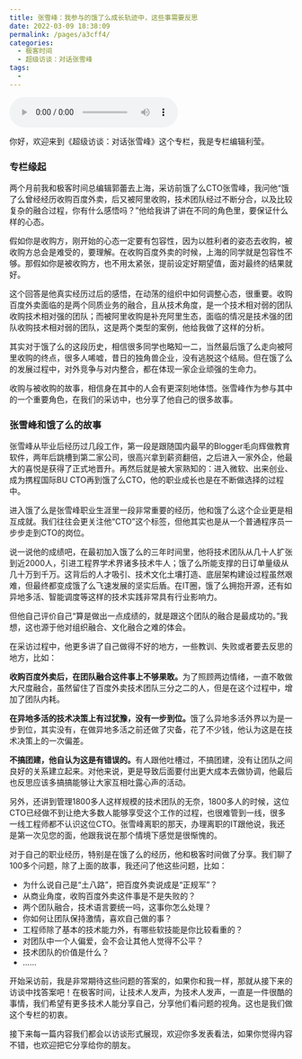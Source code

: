 ```yaml
---
title: 张雪峰：我参与的饿了么成长轨迹中，这些事需要反思
date: 2022-03-09 18:38:09
permalink: /pages/a3cff4/
categories:
  - 极客时间
  - 超级访谈：对话张雪峰
tags:
  - 
---
```

<audio title="篇首语.张雪峰：我参与的饿了么成长轨迹中，这些事需要反思" src="https://static001.geekbang.org/resource/audio/2a/b7/2ae67bb0d545771550a9e62f946749b7.mp3" controls="controls"></audio> 
<p>你好，欢迎来到《超级访谈：对话张雪峰》这个专栏，我是专栏编辑利莹。</p><h3>专栏缘起</h3><p>两个月前我和极客时间总编辑郭蕾去上海，采访前饿了么CTO张雪峰，我问他“饿了么曾经经历收购百度外卖，后又被阿里收购，技术团队经过不断分合，以及比较复杂的融合过程，你有什么感悟吗？”他给我讲了讲在不同的角色里，要保证什么样的心态。</p><p>假如你是收购方，刚开始的心态一定要有包容性，因为以胜利者的姿态去收购，被收购方总会是难受的，要理解。在收购百度外卖的时候，上海的同学就是包容性不够。那假如你是被收购方，也不用太紧张，提前设定好期望值，面对最终的结果就好。</p><p>这个回答是他真实经历过后的感悟，在动荡的组织中如何调整心态，很重要。收购百度外卖面临的是两个同质业务的融合，且从技术角度，是一个技术相对弱的团队收购技术相对强的团队；而被阿里收购是补充阿里生态，面临的情况是技术强的团队收购技术相对弱的团队，这是两个类型的案例，他给我做了这样的分析。</p><p>其实对于饿了么的这段历史，相信很多同学也略知一二，当然最后饿了么走向被阿里收购的终点，很多人唏嘘，昔日的独角兽企业，没有逃脱这个结局。但在饿了么的发展过程中，对外竞争与对内整合，都在体现一家企业顽强的生命力。</p><!-- [[[read_end]]] --><p>收购与被收购的故事，相信身在其中的人会有更深刻地体悟。张雪峰作为参与其中的一个重要角色，在我们的采访中，也分享了他自己的很多故事。</p><h3>张雪峰和饿了么的故事</h3><p>张雪峰从毕业后经历过几段工作，第一段是跟随国内最早的Blogger毛向辉做教育软件，两年后跳槽到第二家公司，很高兴拿到薪资翻倍，之后进入一家外企，他最大的喜悦是获得了正式地晋升。再然后就是被大家熟知的：进入微软、出来创业、成为携程国际BU CTO再到饿了么CTO，他的职业成长也是在不断做选择的过程中。</p><p>进入饿了么是张雪峰职业生涯里一段非常重要的经历，他和饿了么这个企业更是相互成就。我们往往会更关注他“CTO”这个标签，但他其实也是从一个普通程序员一步步走到CTO的岗位。</p><p>说一说他的成绩吧，在最初加入饿了么的三年时间里，他将技术团队从几十人扩张到近2000人，引进工程界学术界诸多技术牛人；饿了么所能支撑的日订单量级从几十万到千万。这背后的人才吸引、技术文化土壤打造、底层架构建设过程虽然艰难，但最终都变成饿了么飞速发展的坚实后盾。在IT圈，饿了么拥抱开源，还有如异地多活、智能调度等这样的技术实践非常具有行业影响力。</p><p>但他自己评价自己“算是做出一点成绩的，就是跟这个团队的融合是最成功的。”我想，这也源于他对组织融合、文化融合之难的体会。</p><p>在采访过程中，他更多讲了自己做得不好的地方，一些教训、失败或者要去反思的地方，比如：</p><p><strong>收购百度外卖后，在团队融合这件事上不够果敢。</strong>为了照顾两边情绪，一直不敢做大尺度融合，虽然留住了百度外卖技术团队三分之二的人，但是在这个过程中，增加了团队内耗。</p><p><strong>在异地多活的技术决策上有过犹豫，没有一步到位。</strong>饿了么异地多活外界以为是一步到位，其实没有，在做异地多活之前还做了灾备，花了不少钱，他认为这是在技术决策上的一次偏差。</p><p><strong>不搞团建，他自认为这是有错误的。</strong>有人跟他吐槽过，不搞团建，没有让团队之间良好的关系建立起来。对他来说，更是导致后面要付出更大成本去做协调，他最后也反思应该多搞搞能够让大家互相吐露心声的活动。</p><p>另外，还讲到管理1800多人这样规模的技术团队的无奈，1800多人的时候，这位CTO已经做不到让绝大多数人能够享受这个工作的过程，也很难管到一线，很多一线工程师都不认识这位CTO。张雪峰离职的那天，办理离职的IT跟他说，我还是第一次见您的面，他跟我说在那个情境下感觉是很惭愧的。</p><p>对于自己的职业经历，特别是在饿了么的经历，他和极客时间做了分享。我们聊了100多个问题，除了上面的故事，我还问了他这些问题，比如：</p><ul>
<li>为什么说自己是“土八路”，把百度外卖说成是“正规军”？</li>
<li>从商业角度，收购百度外卖这件事是不是失败的？</li>
<li>两个团队融合，技术语言要统一吗，这事你怎么处理？</li>
<li>你如何让团队保持激情，喜欢自己做的事？</li>
<li>工程师除了基本的技术能力外，有哪些软技能是你比较看重的？</li>
<li>对团队中一个人偏爱，会不会让其他人觉得不公平？</li>
<li>技术团队的价值是什么？</li>
<li>……</li>
</ul><p>开始采访前，我是非常期待这些问题的答案的，如果你和我一样，那就从接下来的访谈中找答案吧！在极客时间，让技术人发声，为技术人发声，一直是一件很酷的事情，我们希望有更多技术人能分享自己，分享他们看问题的视角。这也是我们做这个专栏的初衷。</p><p>接下来每一篇内容我们都会以访谈形式展现，欢迎你多发表看法，如果你觉得内容不错，也欢迎把它分享给你的朋友。</p>